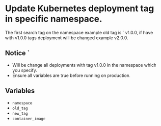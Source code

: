 # Update Kubernetes deployment tag in specific namespace.

The first search tag on the namespace example old tag is ` v1.0.0, if have with v1.0.0 tags deployment will be changed example v2.0.0.

## Notice `
 - Will be change all deployments with tag v1.0.0 in the namespace which you specify.
 - Ensure all variables are true before running on production.

## Variables
 - `namespace`
 - `old_tag`
 - `new_tag`
 - `container_image`